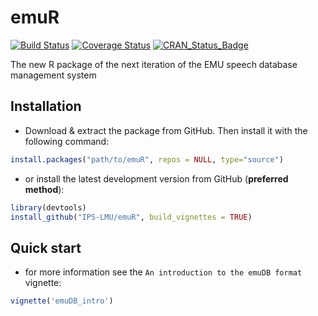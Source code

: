 emuR
====

[![Build Status](https://travis-ci.org/IPS-LMU/emuR.png)](https://travis-ci.org/IPS-LMU/emuR)
[![Coverage Status](https://coveralls.io/repos/IPS-LMU/emuR/badge.svg)](https://coveralls.io/r/IPS-LMU/emuR)
[![CRAN_Status_Badge](http://www.r-pkg.org/badges/version/emuR)](http://cran.r-project.org/web/packages/emuR)

The new R package of the next iteration of the EMU speech database management system


## Installation

* Download & extract the package from GitHub. Then install it with the following command: 
```r
install.packages("path/to/emuR", repos = NULL, type="source")
```

* or install the latest development version from GitHub (**preferred method**):
```r
library(devtools)
install_github("IPS-LMU/emuR", build_vignettes = TRUE)
```

## Quick start


* for more information see the `An introduction to the emuDB format` vignette: 
```r
vignette('emuDB_intro')
```
